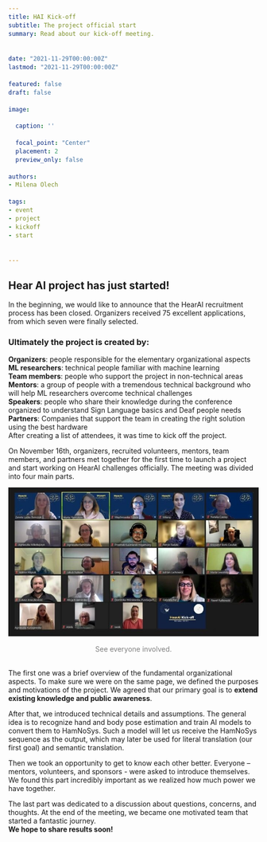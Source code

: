 ```yaml
---
title: HAI Kick-off
subtitle: The project official start
summary: Read about our kick-off meeting.


date: "2021-11-29T00:00:00Z"
lastmod: "2021-11-29T00:00:00Z"

featured: false
draft: false

image:

  caption: ''

  focal_point: "Center"
  placement: 2
  preview_only: false

authors:
- Milena Olech

tags:
- event
- project
- kickoff
- start


---
```




## Hear AI project has just started!
In the beginning, we would like to announce that the HearAI recruitment process has been closed. Organizers received 75 excellent applications, from which seven were finally selected.

### Ultimately the project is created by:
**Organizers**: people responsible for the elementary organizational aspects<br>
**ML researchers**: technical people familiar with machine learning<br>
**Team members**: people who support the project in non-technical areas<br>
**Mentors**: a group of people with a tremendous technical background who will help ML researchers overcome technical challenges<br>
**Speakers**: people who share their knowledge during the conference organized to understand Sign Language basics and Deaf people needs<br>
**Partners**: Companies that support the team in creating the right solution using the best hardware<br>
After creating a list of attendees, it was time to kick off the project.<br>

On November 16th, organizers, recruited volunteers, mentors, team members, and partners met together for the first time to launch a project and start working on HearAI challenges officially.
The meeting was divided into four main parts. <br>

![See everyone involved](preview.jpg)
<center>
<span style="color:grey; font-size:1em;">See everyone involved.</span>
</center>
<br>

The first one was a brief overview of the fundamental organizational aspects. To make sure we were on the same page, we defined the purposes and motivations of the project. We agreed that our primary goal is to **extend existing knowledge and public awareness**.<br>

After that, we introduced technical details and assumptions. The general idea is to recognize hand and body pose estimation and train AI models to convert them to HamNoSys. Such a model will let us receive the HamNoSys sequence as the output, which may later be used for literal translation (our first goal) and semantic translation.<br>

Then we took an opportunity to get to know each other better. Everyone – mentors, volunteers, and sponsors - were asked to introduce themselves. We found this part incredibly important as we realized how much power we have together.<br>

The last part was dedicated to a discussion about questions, concerns, and thoughts. At the end of the meeting, we became one motivated team that started a fantastic journey.<br>
**We hope to share results soon!**<br>
